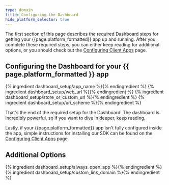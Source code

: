 ```yaml
---
type: domain
title: Configuring the Dashboard
hide_platform_selector: true
---
```


The first section of this page describes the required Dashboard steps for getting your {{page.platform_formatted}} app up and running. After you complete these required steps, you can either keep reading for additional options, or you should check out the [Configuring Client Apps](/domains/configuring_client_apps/{{page.platform}}/) page.

## Configuring the Dashboard for your {{ page.platform_formatted }} app
{% ingredient dashboard_setup/app_name %}{% endingredient %}
{% ingredient dashboard_setup/web_url %}{% endingredient %}
{% ingredient dashboard_setup/store_or_custom_url %}{% endingredient %}
{% ingredient dashboard_setup/uri_scheme %}{% endingredient %}

That's the end of the required setup for the Dashboard! The dashboard is incredibly powerful, so if you want to dive in deeper, keep reading.

Lastly, if your {{page.platform_formatted}} app isn't fully configured inside the app, simple instructions for installing our SDK can be found on the [Configuring Client Apps](/domains/configuring_client_apps/{{page.platform}}/) page.


## Additional Options

{% ingredient dashboard_setup/always_open_app %}{% endingredient %}
{% ingredient dashboard_setup/custom_link_domain %}{% endingredient %}

